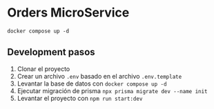 # Orders MicroService

```
docker compose up -d
```

## Development pasos

1. Clonar el proyecto
2. Crear un archivo `.env` basado en el archivo `.env.template`
3. Levantar la base de datos con `docker compose up -d`
4. Ejecutar migración de prisma `npx prisma migrate dev --name init`
5. Levantar el proyecto con `npm run start:dev`
